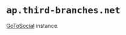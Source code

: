 # `ap.third-branches.net`

[GoToSocial](https://codeberg.org/superseriousbusiness/gotosocial) instance.
